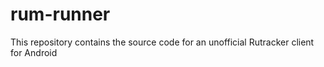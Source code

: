 # rum-runner
This repository contains the source code for an ​​unofficial Rutracker client for Android​
